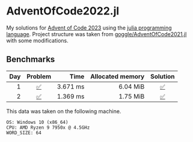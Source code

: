 # AdventOfCode2022.jl
My solutions for [Advent of Code 2023](https://adventofcode.com/2023/) using the [julia programming language](https://julialang.org/).
Project structure was taken from [goggle/AdventOfCode2021.jl](https://github.com/goggle/AdventOfCode2021.jl) with some modifications.

## Benchmarks
| Day | Problem | Time | Allocated memory | Solution |
|----:|:-------:|-----:|-----------------:|:-----------:|
| 1 | [:white_check_mark:](https://adventofcode.com/2023/day/1) | 3.671 ms | 6.04 MiB | [:white_check_mark:](https://github.com/electronsandstuff/AdventofCode2023/blob/main/src/day01.jl) |
| 2 | [:white_check_mark:](https://adventofcode.com/2023/day/2) | 1.369 ms | 1.75 MiB | [:white_check_mark:](https://github.com/electronsandstuff/AdventofCode2023/blob/main/src/day02.jl) |

This data was taken on the following machine.
```
OS: Windows 10 (x86_64)
CPU: AMD Ryzen 9 7950x @ 4.5GHz
WORD_SIZE: 64
```